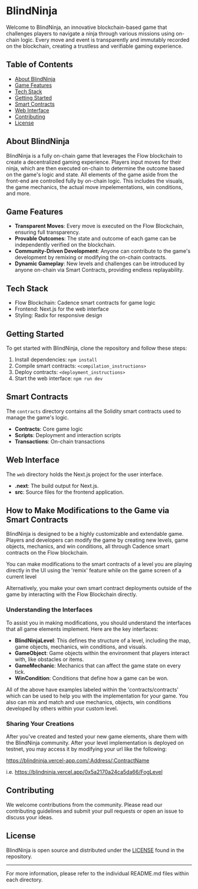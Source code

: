 # BlindNinja

Welcome to BlindNinja, an innovative blockchain-based game that challenges players to navigate a ninja through various missions using on-chain logic. Every move and event is transparently and immutably recorded on the blockchain, creating a trustless and verifiable gaming experience.

## Table of Contents

- [About BlindNinja](#about-blindninja)
- [Game Features](#game-features)
- [Tech Stack](#tech-stack)
- [Getting Started](#getting-started)
- [Smart Contracts](#smart-contracts)
- [Web Interface](#web-interface)
- [Contributing](#contributing)
- [License](#license)

## About BlindNinja

BlindNinja is a fully on-chain game that leverages the Flow blockchain to create a decentralized gaming experience. Players input moves for their ninja, which are then executed on-chain to determine the outcome based on the game's logic and state. All elements of the game aside from the front-end are controlled fully by on-chain logic. This includes the visuals, the game mechanics, the actual move impelementations, win conditions, and more.

## Game Features

- **Transparent Moves**: Every move is executed on the Flow Blockchain, ensuring full transparency.
- **Provable Outcomes**: The state and outcome of each game can be independently verified on the blockchain.
- **Community-Driven Development**: Anyone can contribute to the game's development by remixing or modifying the on-chain contracts.
- **Dynamic Gameplay**: New levels and challenges can be introduced by anyone on-chain via Smart Contracts, providing endless replayability.

## Tech Stack

- Flow Blockchain: Cadence smart contracts for game logic
- Frontend: Next.js for the web interface
- Styling: Radix for responsive design

## Getting Started

To get started with BlindNinja, clone the repository and follow these steps:

1. Install dependencies: `npm install`
2. Compile smart contracts: `<compilation_instructions>`
3. Deploy contracts: `<deployment_instructions>`
4. Start the web interface: `npm run dev`

## Smart Contracts

The `contracts` directory contains all the Solidity smart contracts used to manage the game's logic.

- **Contracts**: Core game logic
- **Scripts**: Deployment and interaction scripts
- **Transactions**: On-chain transactions

## Web Interface

The `web` directory holds the Next.js project for the user interface.

- **.next**: The build output for Next.js.
- **src**: Source files for the frontend application.

## How to Make Modifications to the Game via Smart Contracts

BlindNinja is designed to be a highly customizable and extendable game. Players and developers can modify the game by creating new levels, game objects, mechanics, and win conditions, all through Cadence smart contracts on the Flow blockchain. 

You can make modifications to the smart contracts of a level you are playing directly in the UI using the 'remix' feature while on the game screen of a current level

Alternatively, you make your own smart contract deployments outside of the game by interacting with the Flow Blockchain directly.

### Understanding the Interfaces

To assist you in making modifications, you should understand the interfaces that all game elements implement. Here are the key interfaces:

- **BlindNinjaLevel**: This defines the structure of a level, including the map, game objects, mechanics, win conditions, and visuals.
- **GameObject**: Game objects within the environment that players interact with, like obstacles or items.
- **GameMechanic**: Mechanics that can affect the game state on every tick.
- **WinCondition**: Conditions that define how a game can be won.

All of the above have examples labeled within the 'contracts/contracts' which can be used to help you with the implementation for your game. You also can mix and match and use mechanics, objects, win conditions developed by others within your custom level.

### Sharing Your Creations

After you've created and tested your new game elements, share them with the BlindNinja community. After your level implementation is deployed on testnet, you may access it by modifying your url like the following:

https://blindninja.vercel-app.com/:Address/:ContractName

i.e.
https://blindninja.vercel.app/0x5a2170a24ca5da66/FogLevel


## Contributing

We welcome contributions from the community. Please read our contributing guidelines and submit your pull requests or open an issue to discuss your ideas.

## License

BlindNinja is open source and distributed under the [LICENSE](LICENSE) found in the repository.

---

For more information, please refer to the individual README.md files within each directory.
